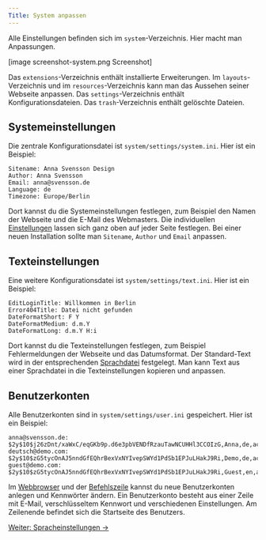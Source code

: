 ```yaml
---
Title: System anpassen
---
```

Alle Einstellungen befinden sich im `system`-Verzeichnis. Hier macht man Anpassungen.

[image screenshot-system.png Screenshot]

Das `extensions`-Verzeichnis enthält installierte Erweiterungen. Im `layouts`-Verzeichnis und im `resources`-Verzeichnis kann man das Aussehen seiner Webseite anpassen. Das `settings`-Verzeichnis enthält Konfigurationsdateien. Das `trash`-Verzeichnis enthält gelöschte Dateien.

## Systemeinstellungen

Die zentrale Konfigurationsdatei ist `system/settings/system.ini`. Hier ist ein Beispiel:

    Sitename: Anna Svensson Design
    Author: Anna Svensson
    Email: anna@svensson.de
    Language: de
    Timezone: Europe/Berlin

Dort kannst du die Systemeinstellungen festlegen, zum Beispiel den Namen der Webseite und die E-Mail des Webmasters. Die individuellen [Einstellungen](markdown-cheat-sheet#einstellungen) lassen sich ganz oben auf jeder Seite festlegen. Bei einer neuen Installation sollte man `Sitename`, `Author` und `Email` anpassen.

## Texteinstellungen

Eine weitere Konfigurationsdatei ist `system/settings/text.ini`. Hier ist ein Beispiel:

    EditLoginTitle: Willkommen in Berlin
    Error404Title: Datei nicht gefunden
    DateFormatShort: F Y
    DateFormatMedium: d.m.Y
    DateFormatLong: d.m.Y H:i

Dort kannst du die Texteinstellungen festlegen, zum Beispiel Fehlermeldungen der Webseite und das Datumsformat. Der Standard-Text wird in der entsprechenden [Sprachdatei](https://github.com/datenstrom/yellow-extensions/blob/master/languages/german/german-language.txt) festgelegt. Man kann Text aus einer Sprachdatei in die Texteinstellungen kopieren und anpassen.

## Benutzerkonten

Alle Benutzerkonten sind in `system/settings/user.ini` gespeichert. Hier ist ein Beispiel:

    anna@svensson.de: $2y$10$j26zDnt/xaWxC/eqGKb9p.d6e3pbVENDfRzauTawNCUHHl3CCOIzG,Anna,de,active,21196d7e857d541849e4,946684800,0,none,/
    deutsch@demo.com: $2y$10$zG5tycOnAJ5nndGfEQhrBexVxNYIvepSWYd1PdSb1EPJuLHakJ9Ri,Demo,de,active,2a2ddef05dbea5071ba0,946684800,0,none,/
    guest@demo.com: $2y$10$zG5tycOnAJ5nndGfEQhrBexVxNYIvepSWYd1PdSb1EPJuLHakJ9Ri,Guest,en,active,b3106b8b1732ee60f5b3,946684800,0,none,/tests/

Im [Webbrowser](https://github.com/datenstrom/yellow-extensions/tree/master/features/edit) und der [Befehlszeile](https://github.com/datenstrom/yellow-extensions/tree/master/features/command) kannst du neue Benutzerkonten anlegen und Kennwörter ändern. Ein Benutzerkonto besteht aus einer Zeile mit E-Mail, verschlüsseltem Kennwort und verschiedenen Einstellungen. Am Zeilenende befindet sich die Startseite des Benutzers.

[Weiter: Spracheinstellungen →](language-configuration)